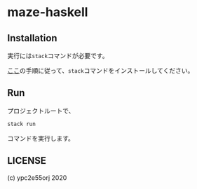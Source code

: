 # maze-haskell
## Installation
実行には`stack`コマンドが必要です。

[ここ](https://docs.haskellstack.org/en/stable/README/#how-to-install)の手順に従って、`stack`コマンドをインストールしてください。

## Run
プロジェクトルートで、
```bash
stack run
```
コマンドを実行します。

## LICENSE
(c) ypc2e55orj 2020
